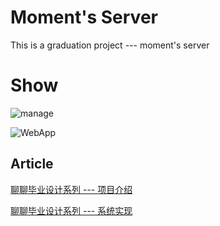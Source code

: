 # Moment's Server

This is a graduation project --- moment's server

# Show

![manage](https://github.com/ishareme/moment/blob/master/github/moment2.gif)

![WebApp](https://github.com/ishareme/moment/blob/master/github/moment3.gif)

## Article

[聊聊毕业设计系列 --- 项目介绍](https://juejin.im/post/5b6c419b6fb9a04fc67c2522)

[聊聊毕业设计系列 --- 系统实现](https://juejin.im/post/5b7295e3f265da281659608b)